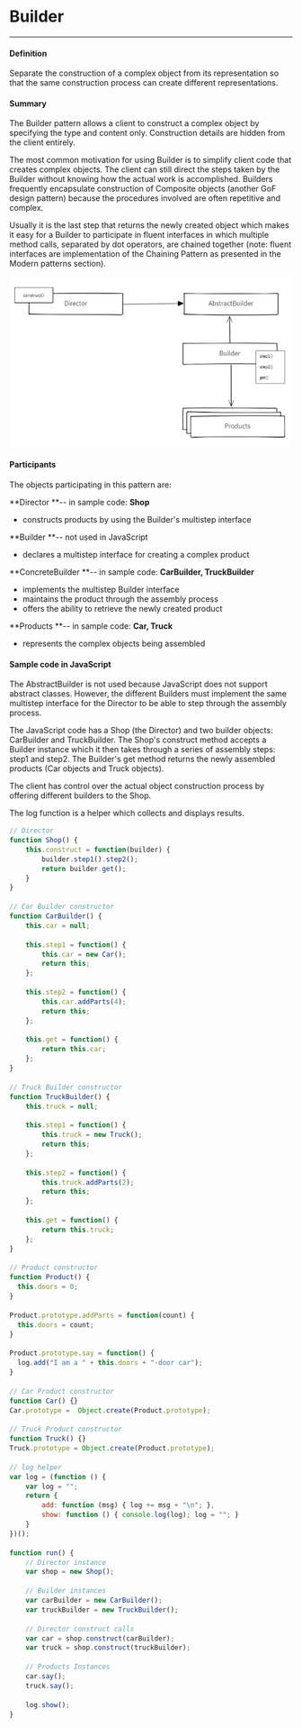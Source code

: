 # Builder

---

#### 

#### Definition

Separate the construction of a complex object from its representation so that the same construction process can create different representations.

#### 

#### Summary

The Builder pattern allows a client to construct a complex object by specifying the type and content only. Construction details are hidden from the client entirely.

The most common motivation for using Builder is to simplify client code that creates complex objects. The client can still direct the steps taken by the Builder without knowing how the actual work is accomplished. Builders frequently encapsulate construction of Composite objects \(another GoF design pattern\) because the procedures involved are often repetitive and complex.

Usually it is the last step that returns the newly created object which makes it easy for a Builder to participate in fluent interfaces in which multiple method calls, separated by dot operators, are chained together \(note: fluent interfaces are implementation of the Chaining Pattern as presented in the Modern patterns section\).

![](/assets/ice_screenshot_20180213-130738.png)

#### Participants

The objects participating in this pattern are:

**Director **-- in sample code: **Shop**

* constructs products by using the Builder's multistep interface

**Builder **-- not used in JavaScript

* declares a multistep interface for creating a complex product

**ConcreteBuilder **-- in sample code: **CarBuilder, TruckBuilder**

* implements the multistep Builder interface
* maintains the product through the assembly process
* offers the ability to retrieve the newly created product

**Products **-- in sample code: **Car, Truck**

* represents the complex objects being assembled

#### 

#### Sample code in JavaScript

The AbstractBuilder is not used because JavaScript does not support abstract classes. However, the different Builders must implement the same multistep interface for the Director to be able to step through the assembly process.

The JavaScript code has a Shop \(the Director\) and two builder objects: CarBuilder and TruckBuilder. The Shop's construct method accepts a Builder instance which it then takes through a series of assembly steps: step1 and step2. The Builder's get method returns the newly assembled products \(Car objects and Truck objects\).

The client has control over the actual object construction process by offering different builders to the Shop.

The log function is a helper which collects and displays results.

```js
// Director
function Shop() {
    this.construct = function(builder) {
        builder.step1().step2();
        return builder.get();
    }
}

// Car Builder constructor
function CarBuilder() {
    this.car = null;

    this.step1 = function() {
        this.car = new Car();
        return this;
    };

    this.step2 = function() {
        this.car.addParts(4);
        return this;
    };

    this.get = function() {
        return this.car;
    };
}

// Truck Builder constructor
function TruckBuilder() {
    this.truck = null;

    this.step1 = function() {
        this.truck = new Truck();
        return this;
    };

    this.step2 = function() {
        this.truck.addParts(2);
        return this;
    };

    this.get = function() {
        return this.truck;
    };
}

// Product constructor
function Product() {
  this.doors = 0;
}

Product.prototype.addParts = function(count) {
  this.doors = count;
}

Product.prototype.say = function() {
  log.add("I am a " + this.doors + "-door car");
}

// Car Product constructor
function Car() {}
Car.prototype =  Object.create(Product.prototype);

// Truck Product constructor
function Truck() {}
Truck.prototype = Object.create(Product.prototype);

// log helper
var log = (function () {
    var log = "";
    return {
        add: function (msg) { log += msg + "\n"; },
        show: function () { console.log(log); log = ""; }
    }
})();

function run() {
    // Director instance
    var shop = new Shop();

    // Builder instances
    var carBuilder = new CarBuilder();
    var truckBuilder = new TruckBuilder();

    // Director construct calls
    var car = shop.construct(carBuilder);
    var truck = shop.construct(truckBuilder);

    // Products Instances
    car.say();
    truck.say();

    log.show();
}
```



